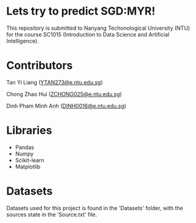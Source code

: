 # Lets try to predict SGD:MYR!

This repository is submitted to Nanyang Techonological University (NTU) for the course SC1015 (Introduction to Data Science and Artificial Intelligence).

# Contributors
Tan Yi Liang (YTAN273@e.ntu.edu.sg)

Chong Zhao Hui (ZCHONG025@e.ntu.edu.sg)

Dinh Pham Minh Anh (DINH0016@e.ntu.edu.sg)


# Libraries
- Pandas
- Numpy
- Scikit-learn
- Matplotlib

# Datasets
Datasets used for this project is found in the 'Datasets' folder, with the sources state in the 'Source.txt' file.
